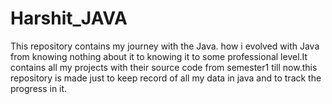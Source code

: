 # Harshit_JAVA
This repository contains my journey with the Java. how i evolved with Java from knowing nothing about it to knowing it to some professional level.It contains all my projects with their source code from semester1 till now.this repository is made just to keep record of all my data in java and to track the progress in it.
